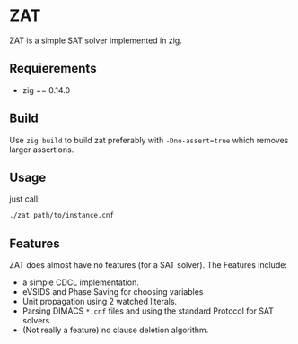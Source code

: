 # ZAT

ZAT is a simple SAT solver implemented in zig.

## Requierements

* zig == 0.14.0

## Build

Use `zig build` to build zat preferably with `-Dno-assert=true` which removes larger
assertions.

## Usage

just call:

```bash
./zat path/to/instance.cnf
```

## Features

ZAT does almost have no features (for a SAT solver).
The Features include:
* a simple CDCL implementation.
* eVSIDS and Phase Saving for choosing variables
* Unit propagation using 2 watched literals.
* Parsing DIMACS `*.cnf` files and using the standard Protocol for SAT solvers.
* (Not really a feature) no clause deletion algorithm.
